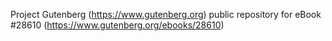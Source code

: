 Project Gutenberg (https://www.gutenberg.org) public repository for eBook #28610 (https://www.gutenberg.org/ebooks/28610)
